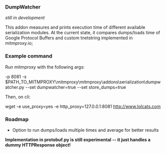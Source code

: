 ### DumpWatcher

_still in development_

This addon measures and prints execution time of different available
serialization modules. At the current state, it compares 
dumps/loads time of Google Protocol Buffers and 
custom tnetstring implemented in mitmproxy.io;


### Example command
Run mitmproxy with the following args:

-p 8081 -s $PATH_TO_MITMPROXY\mitmproxy\mitmproxy\addons\serialization\dumpwatcher.py --set dumpwatcher=true --set store_dumps=true

Then, on cli:

wget -e use_proxy=yes -e http_proxy=127.0.0.1:8081 http://www.lolcats.com

### Roadmap
- Option to run dumps/loads multiple times and average for better
results

**Implementation in protobuf.py is still
experimental -- it just handles a dummy HTTPResponse object!**
